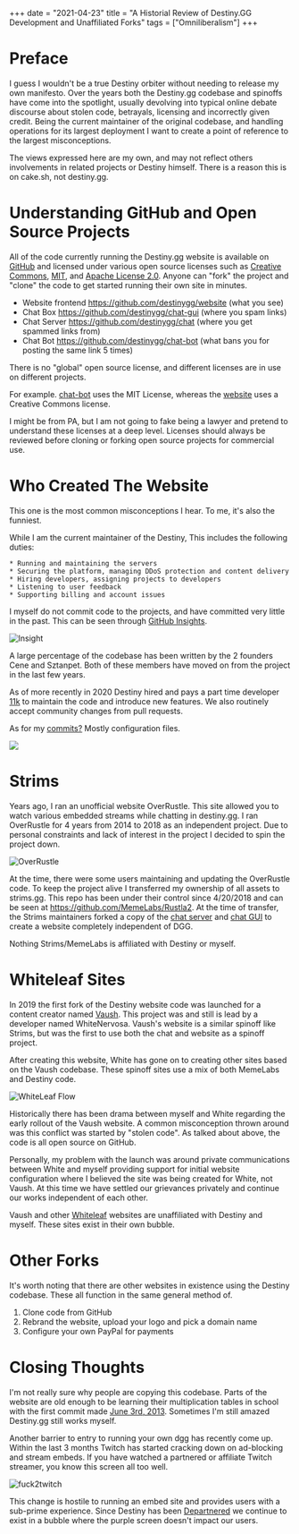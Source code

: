 +++
date = "2021-04-23"
title = "A Historial Review of Destiny.GG Development and Unaffiliated Forks"
tags = ["Omniliberalism"]
+++

# Preface

I guess I wouldn't be a true Destiny orbiter without needing to release my own manifesto. Over the years both the Destiny.gg codebase and spinoffs have come into the spotlight, usually devolving into typical online debate discourse about stolen code, betrayals, licensing and incorrectly given credit. Being the current maintainer of the original codebase, and handling operations for its largest deployment I want to create a point of reference to the largest misconceptions.

The views expressed here are my own, and may not reflect others involvements in related projects or Destiny himself. There is a reason this is on cake.sh, not destiny.gg.

# Understanding GitHub and Open Source Projects

All of the code currently running the Destiny.gg website is available on [GitHub](https://github.com/destinygg) and licensed under various open source licenses such as [Creative Commons](https://github.com/destinygg/website/blob/master/LICENSE.md), [MIT](https://github.com/destinygg/destinypositions/blob/main/LICENSE), and [Apache License 2.0](https://github.com/destinygg/chat/blob/master/README.md). Anyone can "fork" the project and "clone" the code to get started running their own site in minutes.

* Website frontend https://github.com/destinygg/website (what you see)
* Chat Box https://github.com/destinygg/chat-gui (where you spam links)
* Chat Server https://github.com/destinygg/chat (where you get spammed links from)
* Chat Bot https://github.com/destinygg/chat-bot (what bans you for posting the same link 5 times)

There is no "global" open source license, and different licenses are in use on different projects.

For example. [chat-bot](https://tldrlegal.com/license/mit-license) uses the MIT License, whereas the [website](https://creativecommons.org/licenses/by-nc-nd/3.0/deed.en_US) uses a Creative Commons license.

I might be from PA, but I am not going to fake being a lawyer and pretend to understand these licenses at a deep level. Licenses should always be reviewed before cloning or forking open source projects for commercial use.

# Who Created The Website

This one is the most common misconceptions I hear. To me, it's also the funniest. 

While I am the current maintainer of the Destiny, This includes the following duties:

    * Running and maintaining the servers
    * Securing the platform, managing DDoS protection and content delivery 
    * Hiring developers, assigning projects to developers
    * Listening to user feedback
    * Supporting billing and account issues

I myself do not commit code to the projects, and have committed very little in the past. This can be seen through [GitHub Insights](https://github.com/destinygg/website/graphs/contributors).

![Insight](https://i.imgur.com/57kwTRK.png)

A large percentage of the codebase has been written by the 2 founders Cene and Sztanpet. Both of these members have moved on from the project in the last few years.

As of more recently in 2020 Destiny hired and pays a part time developer [11k](https://github.com/destinygg/website/commits?author=11k) to maintain the code and introduce new features. We also routinely accept community changes from pull requests.

As for my [commits?](https://github.com/destinygg/website/commits?author=ILiedAboutCake) Mostly configuration files.

![](https://i.imgur.com/nvOsyD0.png)

# Strims

Years ago, I ran an unofficial website OverRustle. This site allowed you to watch various embedded streams while chatting in destiny.gg. I ran OverRustle for 4 years from 2014 to 2018 as an independent project. Due to personal constraints and lack of interest in the project I decided to spin the project down. 

![OverRustle](https://i.imgur.com/gm4ZuDS.png)

At the time, there were some users maintaining and updating the OverRustle code. To keep the project alive I transferred my ownership of all assets to strims.gg. This repo has been under their control since 4/20/2018 and can be seen at https://github.com/MemeLabs/Rustla2. At the time of transfer, the Strims maintainers forked a copy of the [chat server](https://github.com/MemeLabs/chat) and [chat GUI](https://github.com/MemeLabs/chat-gui) to create a website completely independent of DGG.

Nothing Strims/MemeLabs is affiliated with Destiny or myself.

# Whiteleaf Sites

In 2019 the first fork of the Destiny website code was launched for a content creator named [Vaush](https://vaush.gg). This project was and still is lead by a developer named WhiteNervosa. Vaush's website is a similar spinoff like Strims, but was the first to use both the chat and website as a spinoff project.

After creating this website, White has gone on to creating other sites based on the Vaush codebase. These spinoff sites use a mix of both MemeLabs and Destiny code.

![WhiteLeaf Flow](https://i.imgur.com/TwYe9dL.png)

Historically there has been drama between myself and White regarding the early rollout of the Vaush website. A common misconception thrown around was this conflict was started by "stolen code". As talked about above, the code is all open source on GitHub.

Personally, my problem with the launch was around private communications between White and myself providing support for initial website configuration where I believed the site was being created for White, not Vaush. At this time we have settled our grievances privately and continue our works independent of each other.

Vaush and other [Whiteleaf](https://www.whitele.af/) websites are unaffiliated with Destiny and myself. These sites exist in their own bubble.

# Other Forks

It's worth noting that there are other websites in existence using the Destiny codebase. These all function in the same general method of.

1. Clone code from GitHub 
2. Rebrand the website, upload your logo and pick a domain name
3. Configure your own PayPal for payments

# Closing Thoughts

I'm not really sure why people are copying this codebase. Parts of the website are old enough to be learning their multiplication tables in school with the first commit made [June 3rd, 2013](https://github.com/destinygg/website/commit/0fcd5fbe5adfdab1e1392bb79924c09760eac5a4). Sometimes I'm still amazed Destiny.gg still works myself.

Another barrier to entry to running your own dgg has recently come up. Within the last 3 months Twitch has started cracking down on ad-blocking and stream embeds. If you have watched a partnered or affiliate Twitch streamer, you know this screen all too well. 

![fuck2twitch](https://i.imgur.com/Nwoa3O8.png)

This change is hostile to running an embed site and provides users with a sub-prime experience. Since Destiny has been [Departnered](https://www.youtube.com/watch?v=pue92Q0554o) we continue to exist in a bubble where the purple screen doesn't impact our users.